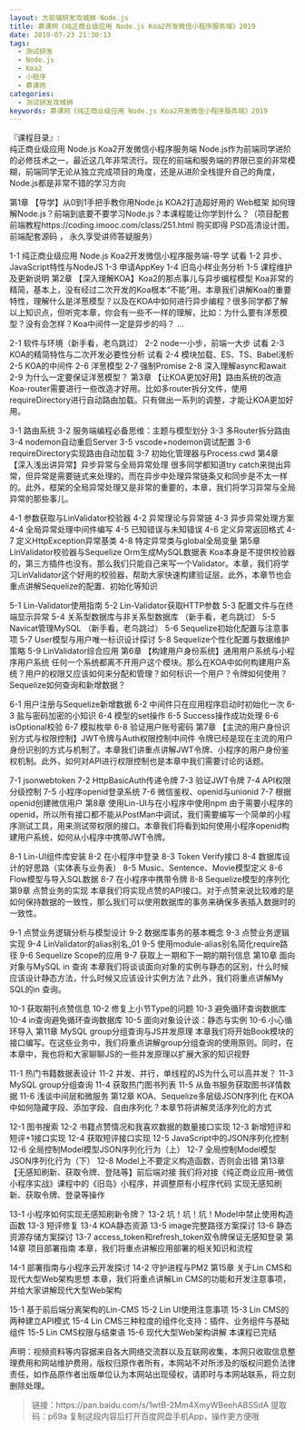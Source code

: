 ```yaml
---
layout: 大前端研发攻城狮-Node.js
title: 慕课网《纯正商业级应用 Node.js Koa2开发微信小程序服务端》2019
date: 2019-07-23 21:30:13
tags:
  - 测试研发
  - Node.js
  - Koa2
  - 小程序
  - 慕课网
categories:
  - 测试研发攻城狮
keywords: 慕课网《纯正商业级应用 Node.js Koa2开发微信小程序服务端》2019
---
```

『课程目录』:  
纯正商业级应用 Node.js Koa2开发微信小程序服务端
Node.js作为前端同学进阶的必修技术之一，最近这几年非常流行。现在的前端和服务端的界限已变的非常模糊，前端同学无论从独立完成项目的角度，还是从进阶全栈提升自己的角度，Node.js都是非常不错的学习方向
<!-- more --> 
第1章 【导学】从0到1手把手教你用Node.js KOA2打造超好用的 Web框架
如何理解Node.js？前端到底要不要学习Node.js？本课程能让你学到什么？（项目配套前端教程https://coding.imooc.com/class/251.html 购买即得 PSD高清设计图， 前端配套源码 ， 永久享受讲师答疑服务）

 1-1 纯正商业级应用 Node.js Koa2开发微信小程序服务端-导学 试看
 1-2 异步、JavaScript特性与NodeJS
 1-3 申请AppKey
 1-4 旧岛小样业务分析
 1-5 课程维护及更新说明
第2章 【深入理解KOA】Koa2的那点事儿与异步编程模型
Koa非常的精简，基本上，没有经过二次开发的Koa根本“不能”用。本章我们讲解Koa的重要特性，理解什么是洋葱模型？以及在KOA中如何进行异步编程？很多同学都了解以上知识点，但听完本章，你会有一些不一样的理解，比如：为什么要有洋葱模型？没有会怎样？Koa中间件一定是异步的吗？ ...

 2-1 软件与环境（新手看，老鸟跳过）
 2-2 node一小步，前端一大步 试看
 2-3 KOA的精简特性与二次开发必要性分析 试看
 2-4 模块加载、ES、TS、Babel浅析
 2-5 KOA的中间件
 2-6 洋葱模型
 2-7 强制Promise
 2-8 深入理解async和await
 2-9 为什么一定要保证洋葱模型？
第3章 【让KOA更加好用】路由系统的改造
Koa-router需要进行一些改造才好用。比如多router拆分文件，使用requireDirectory进行自动路由加载。只有做出一系列的调整，才能让KOA更加好用。

 3-1 路由系统
 3-2 服务端编程必备思维：主题与模型划分
 3-3 多Router拆分路由
 3-4 nodemon自动重启Server
 3-5 vscode+nodemon调试配置
 3-6 requireDirectory实现路由自动加载
 3-7 初始化管理器与Process.cwd
第4章 【深入浅出讲异常】异步异常与全局异常处理
很多同学都知道try catch来抛出异常，但异常是需要链式来处理的。而在异步中处理异常链条又和同步是不太一样的。此外，框架的全局异常处理又是非常的重要的，本章，我们将学习异常与全局异常的那些事儿。

 4-1 参数获取与LinValidator校验器
 4-2 异常理论与异常链
 4-3 异步异常处理方案
 4-4 全局异常处理中间件编写
 4-5 已知错误与未知错误
 4-6 定义异常返回格式
 4-7 定义HttpException异常基类
 4-8 特定异常类与global全局变量
第5章 LinValidator校验器与Sequelize Orm生成MySQL数据表
Koa本身是不提供校验器的，第三方插件也没有。那么我们只能自己来写一个Validator。本章，我们将学习LinValidator这个好用的校验器，帮助大家快速构建验证层。此外，本章节也会重点讲解Sequelize的配置、初始化等知识

 5-1 Lin-Validator使用指南
 5-2 Lin-Validator获取HTTP参数
 5-3 配置文件与在终端显示异常
 5-4 关系型数据库与非关系型数据库 （新手看，老鸟跳过）
 5-5 Navicat管理MySQL （新手看，老鸟跳过）
 5-6 Sequelize初始化配置与注意事项
 5-7 User模型与用户唯一标识设计探讨
 5-8 Sequelize个性化配置与数据维护策略
 5-9 LinValidator综合应用
第6章 【构建用户身份系统】通用用户系统与小程序用户系统
任何一个系统都离不开用户这个模块。那么在KOA中如何构建用户系统？用户的权限又应该如何来分配和管理？如何标识一个用户？令牌如何使用？Sequelize如何查询和新增数据？

 6-1 用户注册与Sequelize新增数据
 6-2 中间件只在应用程序启动时初始化一次
 6-3 盐与密码加密的小知识
 6-4 模型的set操作
 6-5 Success操作成功处理
 6-6 isOptional校验
 6-7 模拟枚举
 6-8 验证用户账号密码
第7章 【主流的用户身份识别方式与权限控制】JWT令牌与Auth权限控制中间件
令牌已经是现在主流的用户身份识别的方式与机制了。本章我们讲重点讲解JWT令牌、小程序的用户身份鉴权机制。此外，如何对API进行权限控制也是本章中我们需要讨论的话题。

 7-1 jsonwebtoken
 7-2 HttpBasicAuth传递令牌
 7-3 验证JWT令牌
 7-4 API权限分级控制
 7-5 小程序openid登录系统
 7-6 微信鉴权、openid与unionid
 7-7 根据openid创建微信用户
第8章 使用Lin-UI与在小程序中使用npm
由于需要小程序的openid，所以所有接口都不能从PostMan中调试，我们需要编写一个简单的小程序测试工具，用来测试带权限的接口。本章我们将看到如何使用小程序openid构建用户系统，如何从小程序中携带JWT令牌。

 8-1 Lin-UI组件库安装
 8-2 在小程序中登录
 8-3 Token Verify接口
 8-4 数据库设计的好思路（实体表与业务表）
 8-5 Music、Sentence、Movie模型定义
 8-6 Flow模型与导入SQL数据
 8-7 在小程序中携带令牌
 8-8 Sequelize模型的序列化
第9章 点赞业务的实现
本章我们将实现点赞的API接口。对于点赞来说比较难的是如何保持数据的一致性，那么我们可以使用数据库的事务来确保多表插入数据时的一致性。

 9-1 点赞业务逻辑分析与模型设计
 9-2 数据库事务的基本概念
 9-3 点赞业务逻辑实现
 9-4 LinValidator的alias别名_01
 9-5 使用module-alias别名简化require路径
 9-6 Sequelize Scope的应用
 9-7 获取上一期和下一期的期刊信息
第10章 面向对象与MySQL in 查询
本章我们将谈谈面向对象的实例与静态的区别，什么时候应该设计静态方法，什么时候又应该设计实例方法？此外，我们将重点讲解My SQL的in 查询。

 10-1 获取期刊点赞信息
 10-2 修复上小节Type的问题 
 10-3 避免循环查询数据库
 10-4 in查询避免循环查询数据库
 10-5 面向对象设计谈：静态与实例
 10-6 小心循环导入
第11章 MySQL group分组查询与JS并发原理
本章我们将开始Book模块的接口编写。在这些业务中，我们将重点讲解group分组查询的使用原则。同时，在本章中，我也将和大家聊聊JS的一些并发原理以扩展大家的知识视野

 11-1 热门书籍数据表设计
 11-2 并发、并行，单线程的JS为什么可以高并发？
 11-3 MySQL group分组查询
 11-4 获取热门图书列表
 11-5 从鱼书服务获取图书详情数据
 11-6 浅谈中间层和微服务
第12章 KOA、Sequelize多层级JSON序列化
在KOA中如何隐藏字段、添加字段、自由序列化？本章节将讲解灵活序列化的方式

 12-1 图书搜索
 12-2 书籍点赞情况和我喜欢数据的数量接口实现
 12-3 新增短评和短评+1接口实现
 12-4 获取短评接口实现
 12-5 JavaScript中的JSON序列化控制
 12-6 全局控制Model模型JSON序列化行为（上）
 12-7 全局控制Model模型JSON序列化行为（下）
 12-8 Model上不要定义构造函数，否则会出错
第13章 【无感知刷新、获取令牌、登陆等】前后端对接
我们将对接《纯正商业应用-微信小程序实战》课程中的《旧岛》小程序，并调整原有小程序代码 实现无感知刷新、获取令牌、登录等操作

 13-1 小程序如何实现无感知刷新令牌？
 13-2 坑！坑！坑！Model中禁止使用构造函数
 13-3 短评修复
 13-4 KOA静态资源
 13-5 image完整路径方案探讨
 13-6 静态资源存储方案探讨
 13-7 access_token和refresh_token双令牌保证无感知登录
第14章 项目部署指南
本章，我们将重点讲解应用部署的相关知识和流程

 14-1 部署指南与小程序云开发探讨
 14-2 守护进程与PM2
第15章 关于Lin CMS和现代大型Web架构思想
本章，我们将重点讲解Lin CMS的功能和开发注意事项，并给大家讲解现代大型Web架构

 15-1 基于前后端分离架构的Lin-CMS 
 15-2 Lin UI使用注意事项 
 15-3 Lin CMS的两种建立API模式 
 15-4 Lin CMS三种粒度的组件化支持：插件、业务组件与基础组件 
 15-5 Lin CMS权限与结束语
 15-6 现代大型Web架构讲解 
本课程已完结
 
<div class="post-copyright">
    <div class="post-copyright__author">
      <span class="post-copyright-meta">声明：视频资料等内容据来自各大网络交流群以及互联网收集，本网只收取信息整理费用和网站维护费用，版权归原作者所有，本网站不对所涉及的版权问题负法律责任，如作品原作者出版单位认为本网站出现侵权，请即时与本网站联系，将立刻删除处理。 </span>
    </div>
</div>

<blockquote class="blockquote-center">
链接：https://pan.baidu.com/s/1wtB-2Mm4XmyWBeehABSSdA 
提取码：p69a 
复制这段内容后打开百度网盘手机App，操作更方便哦
</blockquote>

